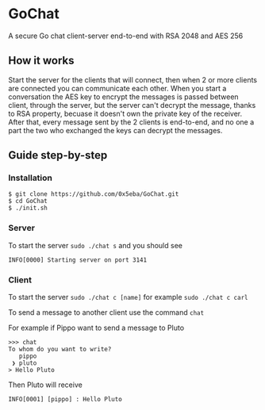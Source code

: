 # GoChat
A secure Go chat client-server end-to-end with RSA 2048 and AES 256

## How it works

Start the server for the clients that will connect, then when 2 or more clients are connected you can communicate each other.
When you start a conversation the AES key to encrypt the messages is passed between client, through the server, but the server can't decrypt the message, thanks to RSA property, becuase it doesn't own the private key of the receiver.
After that, every message sent by the 2 clients is end-to-end, and no one a part the two who exchanged the keys can decrypt the messages.

## Guide step-by-step

### Installation

```
$ git clone https://github.com/0x5eba/GoChat.git
$ cd GoChat
$ ./init.sh
```

### Server

To start the server `sudo ./chat s` and you should see

```INFO[0000] Starting server on port 3141```

### Client

To start the server `sudo ./chat c [name]` for example `sudo ./chat c carl`

To send a message to another client use the command `chat`

For example if Pippo want to send a message to Pluto

```
>>> chat
To whom do you want to write?
   pippo
 ❯ pluto
> Hello Pluto
```

Then Pluto will receive

```
INFO[0001] [pippo] : Hello Pluto
```
